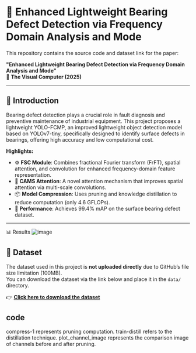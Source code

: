 # 🧠 Enhanced Lightweight Bearing Defect Detection via Frequency Domain Analysis and Mode

This repository contains the source code and dataset link for the paper:

**"Enhanced Lightweight Bearing Defect Detection via Frequency Domain Analysis and Mode"**  
📌  **The Visual Computer (2025)**

---

## 📌 Introduction

Bearing defect detection plays a crucial role in fault diagnosis and preventive maintenance of industrial equipment. This project proposes a lightweight YOLO-FCMP, an improved lightweight object detection model based on YOLOv7-tiny, specifically designed to identify surface defects in bearings, offering high accuracy and low computational cost.

**Highlights:**
- ⚙️ **FSC Module**: Combines fractional Fourier transform (FrFT), spatial attention, and convolution for enhanced frequency-domain feature representation.
- 🧩 **CAMS Attention**: A novel attention mechanism that improves spatial attention via multi-scale convolutions.
- 📦 **Model Compression**: Uses pruning and knowledge distillation to reduce computation (only 4.6 GFLOPs).
- 🎯 **Performance**: Achieves 99.4% mAP on the surface bearing defect dataset.

---

📊 Results
![image](https://github.com/user-attachments/assets/ef3d2c85-334b-44cc-a93e-3ad20b7efafe)


## 📁 Dataset

The dataset used in this project is **not uploaded directly** due to GitHub’s file size limitation (100MB).  
You can download the dataset via the link below and place it in the `data/` directory.

👉 [**Click here to download the dataset**](https://pan.quark.cn/s/4777df5dac7b)


##  code

compress-1 represents pruning computation.
train-distill refers to the distillation technique.
plot_channel_image represents the comparison image of channels before and after pruning.
